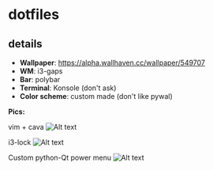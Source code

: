 # dotfiles
## details
* **Wallpaper**: https://alpha.wallhaven.cc/wallpaper/549707
* **WM**: i3-gaps
* **Bar**: polybar
* **Terminal**: Konsole (don't ask)
* **Color scheme**: custom made (don't like pywal)

 **Pics:**
 
 vim + cava
![Alt text](https://i.imgur.com/mgffLF3.png)

i3-lock
![Alt text](https://i.imgur.com/7SGSx9e.png)

Custom python-Qt power menu
![Alt text](https://i.imgur.com/lPksj6s.png)
